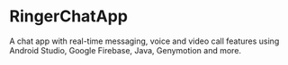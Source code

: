 # RingerChatApp
A chat app with real-time messaging, voice and video call features using Android Studio, Google Firebase, Java, Genymotion and more.
